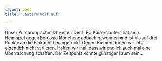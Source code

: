 ```yaml
---
layout: post
title: "Lautern holt auf"

---
```


Unser Vorsprung schmilzt weiter: Der 1. FC Kaiserslautern hat sein Heimspiel gegen Borussia Mönchengladbach gewonnen und ist bis auf drei Punkte an die Eintracht herangerückt. Gegen Bremen dürfen wir jetzt eigentlich nicht verlieren. Hoffen wir mal, dass wir endlich auch mal eine Überraschung schaffen. Der Zeitpunkt könnte günstiger kaum sein...


